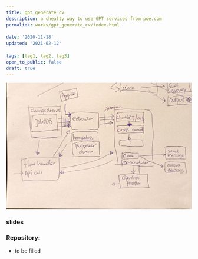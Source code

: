 ```yaml
---
title: gpt_generate_cv
description: a cheatty way to use GPT services from poe.com
permalink: works/gpt_generate_cv/index.html

date: '2020-11-18'
updated: '2021-02-12'

tags: [tag1, tag2, tag3]
open_to_public: false
draft: true
---
```


![](./hand_draft.jpg)

### slides

### Repository:

- to be filled
